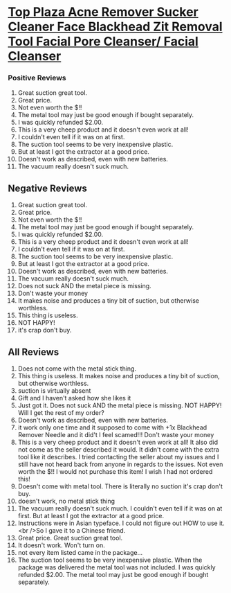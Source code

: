 # [Top Plaza Acne Remover Sucker Cleaner Face Blackhead Zit Removal Tool Facial Pore Cleanser/ Facial Cleanser](https://products.checkmycream.com/products/Top-Plaza-Acne-Remover-Sucker-Cleaner-Face-Blackhead-Zit-Removal-Tool-Facial-Pore-Cleanser-Facial-Cleanser.html)

### Positive Reviews

<ol>
      <li>Great suction great tool.</li>
      <li>Great price.</li>
      <li>Not even worth the $!!</li>
      <li>The metal tool may just be good enough if bought separately.</li>
      <li>I was quickly refunded $2.00.</li>
      <li>This is a very cheep product and it doesn&#x27;t even work at all!</li>
      <li>I couldn&#x27;t even tell if it was on at first.</li>
      <li>The suction tool seems to be very inexpensive plastic.</li>
      <li>But at least I got the extractor at a good price.</li>
      <li>Doesn&#x27;t work as described, even with new batteries.</li>
      <li>The vacuum really doesn&#x27;t suck much.</li>
</ol>


<h2>Negative Reviews</h2>
<ol>
<li> Great suction great tool.</li>
<li> Great price.</li>
<li> Not even worth the $!!</li>
<li> The metal tool may just be good enough if bought separately.</li>
<li> I was quickly refunded $2.00.</li>
<li> This is a very cheep product and it doesn&#x27;t even work at all!</li>
<li> I couldn&#x27;t even tell if it was on at first.</li>
<li> The suction tool seems to be very inexpensive plastic.</li>
<li> But at least I got the extractor at a good price.</li>
<li> Doesn&#x27;t work as described, even with new batteries.</li>
<li> The vacuum really doesn&#x27;t suck much.</li>
<li> Does not suck AND the metal piece is missing.</li>
<li> Don&#x27;t waste your money</li>
<li> It makes noise and produces a tiny bit of suction, but otherwise worthless.</li>
<li> This thing is useless.  </li>
<li> NOT HAPPY!</li>
<li> it&#x27;s crap don&#x27;t buy.</li>
</ol>

<h2>All Reviews</h2>

<ol>
    <li> Does not come with the metal stick thing.</li>
    <li> This thing is useless.  It makes noise and produces a tiny bit of suction, but otherwise worthless.</li>
    <li> suction is virtually absent</li>
    <li> Gift and I haven&#x27;t asked how she likes it</li>
    <li> Just got it. Does not suck AND the metal piece is missing. NOT HAPPY! Will I get the rest of my order?</li>
    <li> Doesn&#x27;t work as described, even with new batteries.</li>
    <li> it work only one time and it supposed to come with +1x Blackhead Remover Needle and it did&#x27;t I feel scamed!!! Don&#x27;t waste your money</li>
    <li> This is a very cheep product and it doesn&#x27;t even work at all! It also did not come as the seller described it would. It didn&#x27;t come with the extra tool like it describes. I tried contacting the seller about my issues and I still have not heard back from anyone in regards to the issues. Not even worth the $!! I would not purchase this item! I wish I had not ordered this!</li>
    <li> Doesn&#x27;t come with metal tool. There is literally no suction it&#x27;s crap don&#x27;t buy.</li>
    <li> doesn&#x27;t work, no metal stick thing</li>
    <li> The vacuum really doesn&#x27;t suck much. I couldn&#x27;t even tell if it was on at first. But at least I got the extractor at a good price.</li>
    <li> Instructions were in Asian typeface. I could not figure out HOW to use it.&lt;br /&gt;So I gave it to a Chinese friend.</li>
    <li> Great price. Great suction great tool.</li>
    <li> It doesn&#x27;t work. Won&#x27;t turn on.</li>
    <li> not every item listed came in the package...</li>
    <li> The suction tool seems to be very inexpensive plastic. When the package was delivered the metal tool was not included. I was quickly refunded $2.00. The metal tool may just be good enough if bought separately.</li>
</ol>





